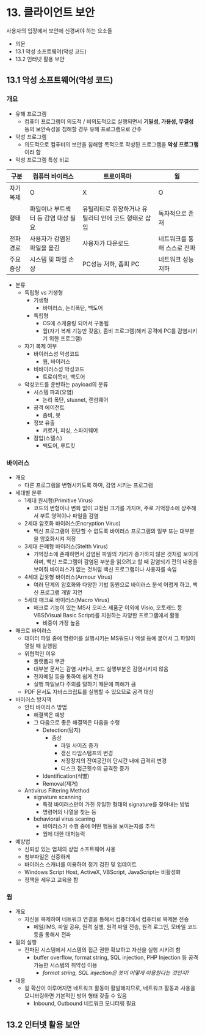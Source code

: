 # 13. 클라이언트 보안

사용자의 입장에서 보안에 신경써야 하는 요소들

- 의문
- 13.1 악성 소프트웨어(악성 코드)
- 13.2 인터넷 활용 보안

## 13.1 악성 소프트웨어(악성 코드)

### 개요

- 유해 프로그램
  - 컴퓨터 프로그램이 의도적 / 비의도적으로 실행되면서 **기밀성, 가용성, 무결성** 등의 보안속성을 침해할 경우 유해 프로그램으로 간주
- 악성 프로그램
  - 의도적으로 컴퓨터의 보안을 침해할 목적으로 작성된 프로그램을 **악성 프로그램** 이라 함
- 악성 프로그램 특성 비교

|구분|컴퓨터 바이러스|트로이목마|웜|
|---|-----------|-------|--|
|자기 복제|O|X|O|
|형태|파일이나 부트섹터 등 감염 대상 필요|유틸리티로 위장하거나 유틸리티 안에 코드 형태로 삽입|독자적으로 존재|
|전파 경로|사용자가 감염된 파일을 옮김|사용자가 다운로드|네트워크를 통해 스스로 전파|
|주요 증상|시스템 및 파일 손상|PC성능 저하, 좀피 PC|네트워크 성능 저하|

- 분류
  - 독립형 vs 기생형
    - 기생형
      - 바이러스, 논리폭탄, 백도어
    - 독립형
      - OS에 스케쥴링 되어서 구동됨
      - 웜(자기 복제 기능만 갖음), 좀비 프로그램(해커 공격에 PC를 감염시키기 위한 프로그램)
  - 자기 복제 여부
    - 바이러스성 악성코드
      - 웜, 바이러스
    - 비바이러스성 악성코드
      - 트로이목마, 백도어
  - 악성코드를 운반하는 payload의 분류
    - 시스템 파괴(오염)
      - 논리 폭탄, stuxnet, 랜섬웨어
    - 공격 에이전트
      - 좀비, 봇
    - 정보 유출
      - 키로거, 피싱, 스파이웨어
    - 잠입(스텔스)
      - 백도어, 루트킷

### 바이러스

- 개요
  - 다른 프로그램을 변형시키도록 하여, 감염 시키는 프로그램
- 세대별 분류
  - 1세대 원시형(Primitive Virus)
    - 코드의 변형이나 변화 없이 고정된 크기를 가지며, 주로 기억장소에 상주해서 부트 영역이나 파일을 감염
  - 2세대 암호화 바이러스(Encryption Virus)
    - 백신 프로그램이 진단할 수 없도록 바이러스 프로그램의 일부 또는 대부분을 암호화시켜 저장
  - 3세대 은폐형 바이러스(Stelth Virus)
    - 기억장소에 존재하면서 감염된 파일의 기리가 증가하지 않은 것처럼 보이게 하며, 백신 프로그램이 감염된 부분을 읽으려고 할 때 감염되기 전의 내용을 보여줘 바이러스가 없는 것처럼 백신 프로그램이나 사용자를 속임
  - 4세대 갑옷형 바이러스(Armour Virus)
    - 여러 단계의 암호화와 다양한 기법 동원으로 바이러스 분석 어렵게 하고, 백신 프로그램 개발 지연
  - 5세대 매크로 바이러스(Macro Virus)
    - 매크로 기능이 있는 MS사 오피스 제품군 이외에 Visio, 오토캐드 등 VBS(Visual Basic Script)를 지원하는 자양한 프로그램에서 활동
      - 비중이 가장 높음
- 매크로 바이러스
  - 데이터 파일 중에 명령어를 실행시키는 MS워드나 엑셀 등에 붙어서 그 파일이 열릴 때 실행됨
  - 위협적인 이유
    - 플랫폼과 무관
    - 대부분 문서는 감염 시키나, 코드 실행부분은 감염시키지 않음
    - 전자메일 등을 통하여 쉽게 전파
    - 실행 파일보다 주의를 덜하기 때문에 피해가 큼
  - PDF 문서도 자바스크립트를 실행할 수 있으므로 공격 대상
- 바이러스 방지책
  - 안티 바이러스 방법
    - 해결책은 예방
    - 그 다음으로 좋은 해결책은 다음을 수행
      - Detection(탐지)
        - 증상
          - 파일 사이즈 증가
          - 갱신 타임스탬프의 변경
          - 저장장치의 잔여공간이 단시간 내에 급격히 변경
          - 디스크 접근횟수의 급격한 증가
      - Identification(식별)
      - Removal(제거)
  - Antivirus Filtering Method
    - signature scanning
      - 특정 바이러스만이 가진 유일한 형태의 signature를 찾아내는 방법
      - 명령어의 나열을 찾는 등
    - behavioral virus scaning
      - 바이러스가 수행 중에 어떤 행동을 보이는지를 추적
      - 웜에 대한 대처능력
- 예방법
  - 신뢰성 있는 업체의 상업 소프트웨어 사용
  - 첨부파일은 신중하게
  - 바이러스 스캐너를 이용하여 정기 검진 및 업데이트
  - Windows Script Host, ActiveX, VBScript, JavaScript는 비활성화
  - 정책을 세우고 교육을 함

### 웜

- 개요
  - 자신을 복제하여 네트워크 연결을 통해서 컴퓨터에서 컴퓨터로 복제본 전송
    - 메일/IMS, 파일 공유, 원격 실행, 원격 파일 전송, 원격 로그인, 모바일 코드 등을 통해서 전파
- 웜의 실행
  - 전파된 시스템에서 시스템의 접근 권한 확보하고 자신을 실행 시키려 함
    - buffer overflow, format string, SQL injection, PHP Injection 등 공격 가능한 시스템의 취약성 이용
      - *format string, SQL injection은 봇이 어떻게 이용한다는 것인지?*
- 대응
  - 웜 확산이 이루어지면 네트워크 활동이 활발해지므로, 네트워크 활동과 사용을 모니터링하면 기본적인 방어 형태 갖출 수 있음
    - Inbound, Outbound 네트워크 모니터링 필요

## 13.2 인터넷 활용 보안
